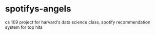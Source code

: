 # spotifys-angels
cs 109 project for harvard's data science class, spotify recommendation system for top hits
